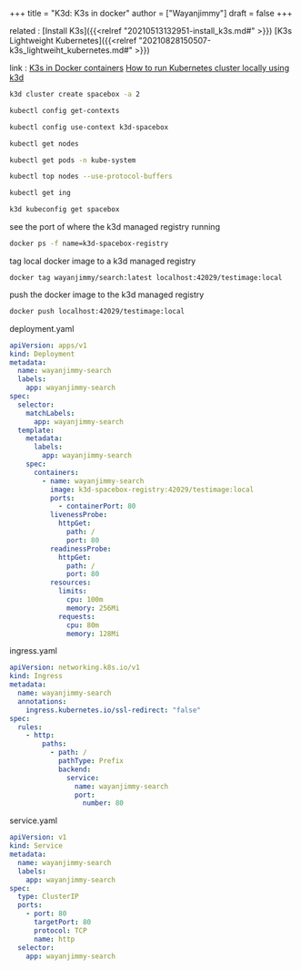 +++
title = "K3d: K3s in docker"
author = ["Wayanjimmy"]
draft = false
+++

related
: [Install K3s]({{<relref "20210513132951-install_k3s.md#" >}}) [K3s Lightweight Kubernetes]({{<relref "20210828150507-k3s_lightweiht_kubernetes.md#" >}})

link
: [K3s in Docker containers](https://youtu.be/CxylDAwQQSI) [How to run Kubernetes cluster locally using k3d](https://youtu.be/mCesuGk-Fks)

<!--listend-->

```bash
k3d cluster create spacebox -a 2

kubectl config get-contexts

kubectl config use-context k3d-spacebox

kubectl get nodes

kubectl get pods -n kube-system

kubectl top nodes --use-protocol-buffers

kubectl get ing

k3d kubeconfig get spacebox
```

see the port of where the k3d managed registry running

```bash
docker ps -f name=k3d-spacebox-registry
```

tag local docker image to a k3d managed registry

```nil
docker tag wayanjimmy/search:latest localhost:42029/testimage:local
```

push the docker image to the k3d managed registry

```bash
docker push localhost:42029/testimage:local
```

deployment.yaml

```yaml
apiVersion: apps/v1
kind: Deployment
metadata:
  name: wayanjimmy-search
  labels:
    app: wayanjimmy-search
spec:
  selector:
    matchLabels:
      app: wayanjimmy-search
  template:
    metadata:
      labels:
        app: wayanjimmy-search
    spec:
      containers:
        - name: wayanjimmy-search
          image: k3d-spacebox-registry:42029/testimage:local
          ports:
            - containerPort: 80
          livenessProbe:
            httpGet:
              path: /
              port: 80
          readinessProbe:
            httpGet:
              path: /
              port: 80
          resources:
            limits:
              cpu: 100m
              memory: 256Mi
            requests:
              cpu: 80m
              memory: 128Mi

```

ingress.yaml

```yaml
apiVersion: networking.k8s.io/v1
kind: Ingress
metadata:
  name: wayanjimmy-search
  annotations:
    ingress.kubernetes.io/ssl-redirect: "false"
spec:
  rules:
    - http:
        paths:
          - path: /
            pathType: Prefix
            backend:
              service:
                name: wayanjimmy-search
                port:
                  number: 80
```

service.yaml

```yaml
apiVersion: v1
kind: Service
metadata:
  name: wayanjimmy-search
  labels:
    app: wayanjimmy-search
spec:
  type: ClusterIP
  ports:
    - port: 80
      targetPort: 80
      protocol: TCP
      name: http
  selector:
    app: wayanjimmy-search
```
